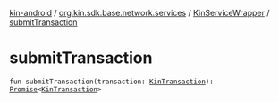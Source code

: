 [kin-android](../../index.md) / [org.kin.sdk.base.network.services](../index.md) / [KinServiceWrapper](index.md) / [submitTransaction](./submit-transaction.md)

# submitTransaction

`fun submitTransaction(transaction: `[`KinTransaction`](../../org.kin.sdk.base.stellar.models/-kin-transaction/index.md)`): `[`Promise`](../../org.kin.sdk.base.tools/-promise/index.md)`<`[`KinTransaction`](../../org.kin.sdk.base.stellar.models/-kin-transaction/index.md)`>`